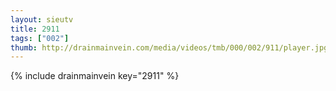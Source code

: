 ```yaml
--- 
layout: sieutv
title: 2911
tags: ["002"]
thumb: http://drainmainvein.com/media/videos/tmb/000/002/911/player.jpg
---
```

{% include drainmainvein key="2911" %} 
